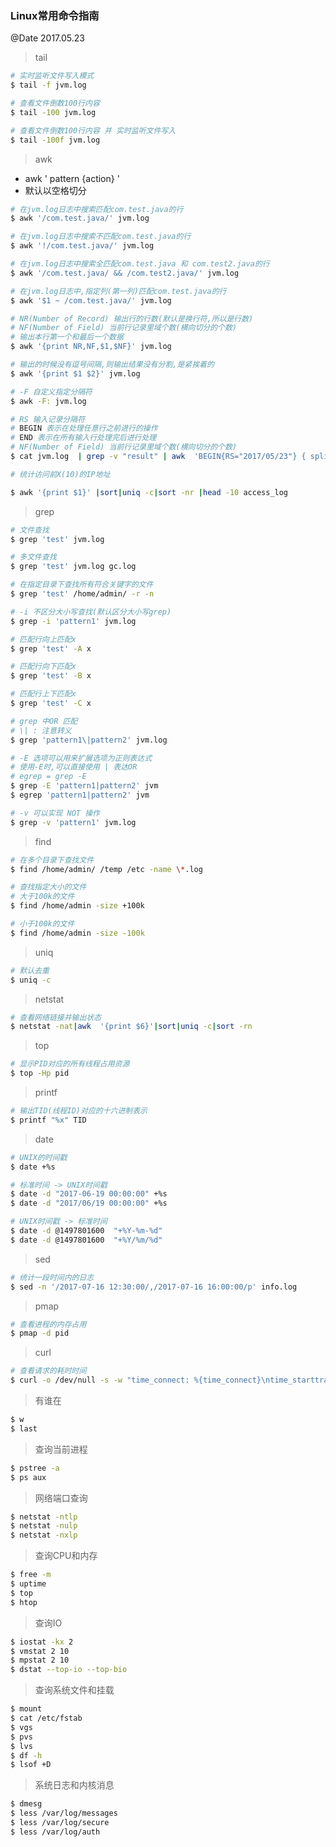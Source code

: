 ### Linux常用命令指南
@Date 2017.05.23

> tail

```bash
# 实时监听文件写入模式
$ tail -f jvm.log
```

```bash
# 查看文件倒数100行内容
$ tail -100 jvm.log
```

```bash
# 查看文件倒数100行内容 并 实时监听文件写入
$ tail -100f jvm.log
```

> awk

* awk ' pattern {action} '
* 默认以空格切分

```bash
# 在jvm.log日志中搜索匹配com.test.java的行
$ awk '/com.test.java/' jvm.log
```

```bash
# 在jvm.log日志中搜索不匹配com.test.java的行
$ awk '!/com.test.java/' jvm.log
```

```bash
# 在jvm.log日志中搜索全匹配com.test.java 和 com.test2.java的行
$ awk '/com.test.java/ && /com.test2.java/' jvm.log
```

```bash
# 在jvm.log日志中,指定列(第一列)匹配com.test.java的行
$ awk '$1 ~ /com.test.java/' jvm.log
```

```bash
# NR(Number of Record) 输出行的行数(默认是换行符,所以是行数)
# NF(Number of Field) 当前行记录里域个数(横向切分的个数)
# 输出本行第一个和最后一个数据
$ awk '{print NR,NF,$1,$NF}' jvm.log     
```

```bash
# 输出的时候没有逗号间隔,则输出结果没有分割,是紧挨着的
$ awk '{print $1 $2}' jvm.log     
```

```bash
# -F 自定义指定分隔符
$ awk -F: jvm.log     
```

```bash
# RS 输入记录分隔符
# BEGIN 表示在处理任意行之前进行的操作
# END 表示在所有输入行处理完后进行处理
# NF(Number of Field) 当前行记录里域个数(横向切分的个数)
$ cat jvm.log  | grep -v "result" | awk  'BEGIN{RS="2017/05/23"} { split($NF,a,"m"); if(a[1]>1000) {print $0;} } END{}'
```

```bash
# 统计访问前X(10)的IP地址

$ awk '{print $1}' |sort|uniq -c|sort -nr |head -10 access_log
```

> grep 

```bash
# 文件查找
$ grep 'test' jvm.log
```

```bash
# 多文件查找
$ grep 'test' jvm.log gc.log 
```

```bash
# 在指定目录下查找所有符合关键字的文件
$ grep 'test' /home/admin/ -r -n
```

```bash
# -i 不区分大小写查找(默认区分大小写grep)
$ grep -i 'pattern1' jvm.log
```

```bash
# 匹配行向上匹配x
$ grep 'test' -A x

# 匹配行向下匹配x
$ grep 'test' -B x

# 匹配行上下匹配x
$ grep 'test' -C x
```

```bash
# grep 中OR 匹配
# \| : 注意转义
$ grep 'pattern1\|pattern2' jvm.log

# -E 选项可以用来扩展选项为正则表达式
# 使用-E时,可以直接使用 | 表达OR 
# egrep = grep -E
$ grep -E 'pattern1|pattern2' jvm
$ egrep 'pattern1|pattern2' jvm
```

```bash
# -v 可以实现 NOT 操作
$ grep -v 'pattern1' jvm.log
```

> find

```bash
# 在多个目录下查找文件
$ find /home/admin/ /temp /etc -name \*.log
```

```bash
# 查找指定大小的文件
# 大于100k的文件
$ find /home/admin -size +100k

# 小于100k的文件
$ find /home/admin -size -100k
```

> uniq

```bash
# 默认去重
$ uniq -c
```

> netstat

```bash
# 查看网络链接并输出状态
$ netstat -nat|awk  '{print $6}'|sort|uniq -c|sort -rn 
```

> top

```bash
# 显示PID对应的所有线程占用资源
$ top -Hp pid
```

> printf

```bash
# 输出TID(线程ID)对应的十六进制表示
$ printf "%x" TID
```

> date

```bash
# UNIX的时间戳
$ date +%s
```

```bash
# 标准时间 -> UNIX时间戳
$ date -d "2017-06-19 00:00:00" +%s 
$ date -d "2017/06/19 00:00:00" +%s
```

```bash
# UNIX时间戳 -> 标准时间
$ date -d @1497801600  "+%Y-%m-%d"
$ date -d @1497801600  "+%Y/%m/%d"
```

> sed

```bash
# 统计一段时间内的日志
$ sed -n '/2017-07-16 12:30:00/,/2017-07-16 16:00:00/p' info.log
```

> pmap

```bash
# 查看进程的内存占用
$ pmap -d pid
```

> curl 

```bash
# 查看请求的耗时时间
$ curl -o /dev/null -s -w "time_connect: %{time_connect}\ntime_starttransfer: %{time_starttransfer}\ntime_total: %{time_total}\n" "域名"
```

> 有谁在

```bash
$ w
$ last
```

> 查询当前进程

```bash
$ pstree -a
$ ps aux
```

> 网络端口查询

```bash
$ netstat -ntlp
$ netstat -nulp
$ netstat -nxlp
```

> 查询CPU和内存

```bash
$ free -m
$ uptime
$ top
$ htop
```

> 查询IO

```bash
$ iostat -kx 2
$ vmstat 2 10
$ mpstat 2 10
$ dstat --top-io --top-bio
```

> 查询系统文件和挂载

```bash
$ mount
$ cat /etc/fstab
$ vgs
$ pvs
$ lvs
$ df -h
$ lsof +D
```

> 系统日志和内核消息

```bash
$ dmesg
$ less /var/log/messages
$ less /var/log/secure
$ less /var/log/auth
```